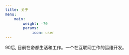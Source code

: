 ```yaml
---
title: 关于
menu:
    main: 
        weight: -70
        params:
            icon: user
---
```

90后, 目前在帝都生活和工作。一个在互联网工作的运维开发。
